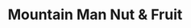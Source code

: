 ---
title: "Mountain Man Nut & Fruit"
url: /littleton/mountain-man-nut-und-fruit/
shop: Allgemein
---